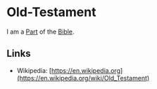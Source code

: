 # Old-Testament

I am a [Part](60084.md) of the [Bible](71000008.md).

## Links

- Wikipedia: [https://en.wikipedia.org](https://en.wikipedia.org/wiki/Old_Testament)
